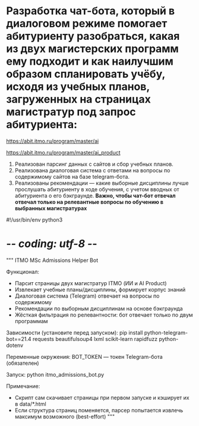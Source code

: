 # Разработка чат-бота, который в диалоговом режиме помогает абитуриенту разобраться, какая из двух магистерских программ ему подходит и как наилучшим образом спланировать учёбу, исходя из учебных планов, загруженных на страницах магистратур под запрос абитуриента:

https://abit.itmo.ru/program/master/ai

https://abit.itmo.ru/program/master/ai_product

1. Реализован парсинг данных с сайтов и сбор учебных планов.
2. Реализована диалоговая система с ответами на вопросы по содержимому сайтов на базе telegram-бота.
3. Реализованы рекомендации — какие выборные дисциплины лучше прослушать абитуриенту в ходе обучения, с учетом вводных от абитуриента о его бэкграунде. **Важно, чтобы чат-бот отвечал отвечал только на релевантные вопросы по обучению в выбранных магистратурах**

#!/usr/bin/env python3
# -*- coding: utf-8 -*-
"""
ITMO MSc Admissions Helper Bot

Функционал:
- Парсит страницы двух магистратур ITMO (ИИ и AI Product)
- Извлекает учебные планы/дисциплины, формирует корпус знаний
- Диалоговая система (Telegram) отвечает на вопросы по содержимому
- Рекомендации по выборным дисциплинам на основе бэкграунда
- Жёсткая фильтрация по релевантности: бот отвечает только по двум программам

Зависимости (установите перед запуском):
    pip install python-telegram-bot==21.4 requests beautifulsoup4 lxml scikit-learn rapidfuzz python-dotenv

Переменные окружения:
    BOT_TOKEN — токен Telegram-бота (обязателен)

Запуск:
    python itmo_admissions_bot.py

Примечание:
- Скрипт сам скачивает страницы при первом запуске и кэширует их в data/*.html
- Если структура страниц поменяется, парсер попытается извлечь максимум возможного (best-effort)
"""
